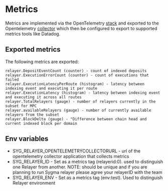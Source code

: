 # Metrics
Metrics are implemented via the OpenTelemetry [stack](https://opentelemetry.io/) and exported to the Opentelemetry [collector](https://opentelemetry.io/docs/collector/) which then be configured to export to supported metrics tools like Datadog.

## Exported metrics
The following metrics are exported:
```
relayer.DepositEventCount (counter) - count of indexed deposits
relayer.ExecutionErrorCount (counter) - count of executions that failed
relayer.ExecutionLatencyPerRoute (histogram) - latency between indexing event and executing it per route
relayer.ExecutionLatency (histogram) - latency between indexing event and executing it across all routes
relayer.TotalRelayers (gauge) - number of relayers currently in the subset for MPC
relayer.availableRelayers (gauge) - number of currently available relayers from the subset
relayer.BlockDelta (gauge) - "Difference between chain head and current indexed block per domain
```

## Env variables
- SYG_RELAYER_OPENTELEMETRYCOLLECTORURL - url of the opentelemetry collector application that collects metrics
- SYG_RELAYER_ID - Set as a metrics tag (relayerid:0). used to distinguish one Relayer from another. NOTE: should be unique and if you are planning to run Sygma relayer please agree your relayerID with the team
- SYG_RELAYER_ENV - Set as a metrics tag (env:test). Used to distinguish Relayer environment
